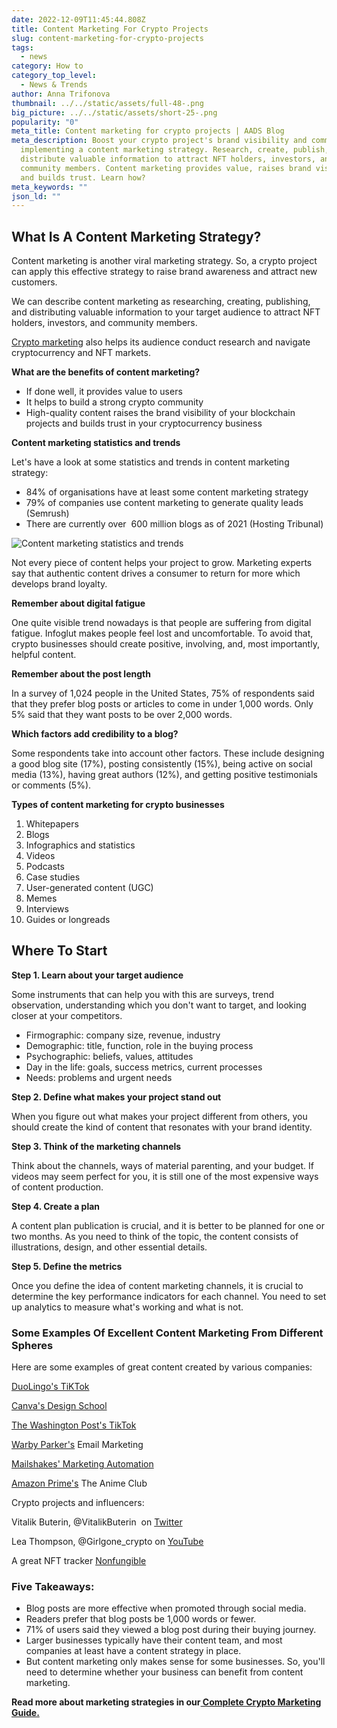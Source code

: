 ```yaml
---
date: 2022-12-09T11:45:44.808Z
title: Content Marketing For Crypto Projects
slug: content-marketing-for-crypto-projects
tags:
  - news
category: How to
category_top_level:
  - News & Trends
author: Anna Trifonova
thumbnail: ../../static/assets/full-48-.png
big_picture: ../../static/assets/short-25-.png
popularity: "0"
meta_title: Content marketing for crypto projects | AADS Blog
meta_description: Boost your crypto project's brand visibility and community by
  implementing a content marketing strategy. Research, create, publish, and
  distribute valuable information to attract NFT holders, investors, and
  community members. Content marketing provides value, raises brand visibility,
  and builds trust. Learn how?
meta_keywords: ""
json_ld: ""
---
```

## **What Is A Content Marketing Strategy?**

Content marketing is another viral marketing strategy. So, a crypto project can apply this effective strategy to raise brand awareness and attract new customers.

We can describe content marketing as researching, creating, publishing, and distributing valuable information to your target audience to attract NFT holders, investors, and community members.

[Crypto marketing](https://aads.com/blog/what-is-crypto-marketing/) also helps its audience conduct research and navigate cryptocurrency and NFT markets.

**What are the benefits of content marketing?**

* If done well, it provides value to users
* It helps to build a strong crypto community
* High-quality content raises the brand visibility of your blockchain projects and builds trust in your cryptocurrency business

**Content marketing statistics and trends**

Let's have a look at some statistics and trends in content marketing strategy: 

* 84% of organisations have at least some content marketing strategy
* 79% of companies use content marketing to generate quality leads (Semrush)
* There are currently over  600 million blogs as of 2021 (Hosting Tribunal)

![Content marketing statistics and trends](https://lh3.googleusercontent.com/mb04_pHoAb8nbj8EOO2hfaEeql5eS9qT6y2HbygD-rqfx9dstHPXk6tE8LvFzFhwa4X1FKw6qeLIUYQA9nnkPbOkxuC-u3sJcctrFQGkkZPahXbcle226r0dyjFEaKG-vSGPm4rzk-gyo4MlLCT_6FtOFzYzIPEMCKcjEZdid0T3obey_ItH19QVj71pfQ "Content marketing statistics and trends")

Not every piece of content helps your project to grow. Marketing experts say that authentic content drives a consumer to return for more which develops brand loyalty.

**Remember about digital fatigue** 

One quite visible trend nowadays is that people are suffering from digital fatigue. Infoglut makes people feel lost and uncomfortable. To avoid that, crypto businesses should create positive, involving, and, most importantly, helpful content. 

**Remember about the post length**

In a survey of 1,024 people in the United States, 75% of respondents said that they prefer blog posts or articles to come in under 1,000 words. Only 5% said that they want posts to be over 2,000 words.

**Which factors add credibility to a blog?**

Some respondents take into account other factors. These include designing a good blog site (17%), posting consistently (15%), being active on social media (13%), having great authors (12%), and getting positive testimonials or comments (5%).

**Types of content marketing for crypto businesses**  

1. Whitepapers 
2. Blogs 
3. Infographics and statistics 
4. Videos 
5. Podcasts 
6. Case studies 
7. User-generated content (UGC)
8. Memes 
9. Interviews 
10. Guides or longreads 

## Where To Start

**Step 1. Learn about your target audience** 

Some instruments that can help you with this are surveys, trend observation, understanding which you don't want to target, and looking closer at your competitors. 

* Firmographic: company size, revenue, industry
* Demographic: title, function, role in the buying process
* Psychographic: beliefs, values, attitudes
* Day in the life: goals, success metrics, current processes
* Needs: problems and urgent needs 

**Step 2. Define what makes your project stand out** 

When you figure out what makes your project different from others, you should create the kind of content that resonates with your brand identity.

**Step 3. Think of the marketing channels** 

Think about the channels, ways of material parenting, and your budget. If videos may seem perfect for you, it is still one of the most expensive ways of content production.

**Step 4. Create a plan** 

A content plan publication is crucial, and it is better to be planned for one or two months. As you need to think of the topic, the content consists of illustrations, design, and other essential details. 

**Step 5. Define the metrics** 

Once you define the idea of content marketing channels, it is crucial to determine the key performance indicators for each channel. You need to set up analytics to measure what's working and what is not.

### Some Examples Of Excellent Content Marketing From Different Spheres 

Here are some examples of great content created by various companies:

[DuoLingo's TiKTok](https://www.tiktok.com/@duolingo)

[Canva's Design School](https://www.canva.com/designschool/)

[The Washington Post's TikTok](https://www.tiktok.com/@washingtonpost) 

[Warby Parker's](https://www.warbyparker.com/) Email Marketing

[Mailshakes' Marketing Automation](https://mailshake.com/)

[Amazon Prime's](https://www.amazon.com/Amazon-Video/b?ie=UTF8&node=2858778011) The Anime Club

Crypto projects and influencers:

Vitalik Buterin, @VitalikButerin  on [Twitter](https://twitter.com/VitalikButerin)

Lea Thompson, @Girlgone_crypto on [YouTube](https://www.youtube.com/c/GirlGoneCrypto)

A great NFT tracker [Nonfungible](https://nonfungible.com/news)

### Five Takeaways:

* Blog posts are more effective when promoted through social media.
* Readers prefer that blog posts be 1,000 words or fewer.
* 71% of users said they viewed a blog post during their buying journey.
* Larger businesses typically have their content team, and most companies at least have a content strategy in place.
* But content marketing only makes sense for some businesses. So, you'll need to determine whether your business can benefit from content marketing.

**Read more about marketing strategies in our[ Complete Crypto Marketing Guide. ](https://aads.com/blog/a-complete-crypto-marketing-guide/)**
